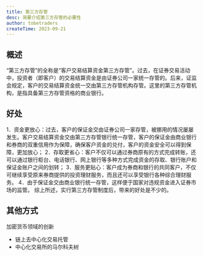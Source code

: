 ```yaml
---
title: 第三方存管
desc: 简要介绍第三方存管的必要性
author: tobetraders
createTime: 2023-09-21
---
```


## 概述
“第三方存管”的全称是“客户交易结算资金第三方存管”。过去，在证券交易活动中，投资者（即客户）的交易结算资金是由证券公司一家统一存管的。后来，证监会规定，客户的交易结算资金统一交由第三方存管机构存管。这里的第三方存管机构，是指具备第三方存管资格的商业银行。
  
## 好处
1．资金更放心：过去，客户的保证金交由证券公司一家存管，被挪用的情况屡屡发生。客户交易结算资金交由第三方存管银行统一存管，客户的保证金由商业银行和券商的双重信用作为保障，确保客户资金的兑付，客户的资金安全可以得到保障，更加放心；
2．存取更省心：客户不仅可以通过券商原有的方式完成转账，还可以通过银行柜台、电话银行、网上银行等多种方式完成资金的存取、银行账户和保证金账户之间的划转；
3．服务更贴心：客户成为券商和银行的共同客户，不仅可继续享受原来券商提供的投资理财服务，而且还可以享受银行各种综合理财服务。
4．由于保证金交由商业银行统一存管，这样便于国家对违规资金进入证券市场的监管。
综上所述，实行第三方存管制度后，带来的好处是不少的。

## 其他方式
加密货币领域的创新
* 链上去中心化交易托管
* 中心化交易所的马尔科夫树